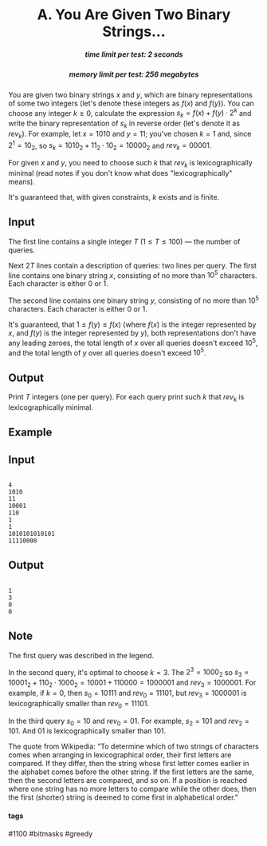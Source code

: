 <h1 style='text-align: center;'> A. You Are Given Two Binary Strings...</h1>

<h5 style='text-align: center;'>time limit per test: 2 seconds</h5>
<h5 style='text-align: center;'>memory limit per test: 256 megabytes</h5>

You are given two binary strings $x$ and $y$, which are binary representations of some two integers (let's denote these integers as $f(x)$ and $f(y)$). You can choose any integer $k \ge 0$, calculate the expression $s_k = f(x) + f(y) \cdot 2^k$ and write the binary representation of $s_k$ in reverse order (let's denote it as $rev_k$). For example, let $x = 1010$ and $y = 11$; you've chosen $k = 1$ and, since $2^1 = 10_2$, so $s_k = 1010_2 + 11_2 \cdot 10_2 = 10000_2$ and $rev_k = 00001$.

For given $x$ and $y$, you need to choose such $k$ that $rev_k$ is lexicographically minimal (read notes if you don't know what does "lexicographically" means).

It's guaranteed that, with given constraints, $k$ exists and is finite.

## Input

The first line contains a single integer $T$ ($1 \le T \le 100$) — the number of queries.

Next $2T$ lines contain a description of queries: two lines per query. The first line contains one binary string $x$, consisting of no more than $10^5$ characters. Each character is either 0 or 1.

The second line contains one binary string $y$, consisting of no more than $10^5$ characters. Each character is either 0 or 1.

It's guaranteed, that $1 \le f(y) \le f(x)$ (where $f(x)$ is the integer represented by $x$, and $f(y)$ is the integer represented by $y$), both representations don't have any leading zeroes, the total length of $x$ over all queries doesn't exceed $10^5$, and the total length of $y$ over all queries doesn't exceed $10^5$.

## Output

Print $T$ integers (one per query). For each query print such $k$ that $rev_k$ is lexicographically minimal.

## Example

## Input


```

4
1010
11
10001
110
1
1
1010101010101
11110000

```
## Output


```

1
3
0
0

```
## Note

The first query was described in the legend.

In the second query, it's optimal to choose $k = 3$. The $2^3 = 1000_2$ so $s_3 = 10001_2 + 110_2 \cdot 1000_2 = 10001 + 110000 = 1000001$ and $rev_3 = 1000001$. For example, if $k = 0$, then $s_0 = 10111$ and $rev_0 = 11101$, but $rev_3 = 1000001$ is lexicographically smaller than $rev_0 = 11101$.

In the third query $s_0 = 10$ and $rev_0 = 01$. For example, $s_2 = 101$ and $rev_2 = 101$. And $01$ is lexicographically smaller than $101$.

The quote from Wikipedia: "To determine which of two strings of characters comes when arranging in lexicographical order, their first letters are compared. If they differ, then the string whose first letter comes earlier in the alphabet comes before the other string. If the first letters are the same, then the second letters are compared, and so on. If a position is reached where one string has no more letters to compare while the other does, then the first (shorter) string is deemed to come first in alphabetical order."



#### tags 

#1100 #bitmasks #greedy 